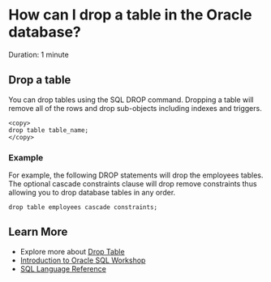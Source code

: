 # How can I drop a table in the Oracle database?

Duration: 1 minute

## Drop a table

You can drop tables using the SQL DROP command. Dropping a table will remove all of the rows and drop sub-objects including indexes and triggers.

```
<copy>
drop table table_name;
</copy>
```

### Example

For example, the following DROP statements will drop the employees tables. The optional cascade constraints clause will drop remove constraints thus allowing you to drop database tables in any order.

```
drop table employees cascade constraints;
```

## Learn More

* Explore more about [Drop Table](https://docs.oracle.com/cd/B19306_01/server.102/b14200/statements_9003.htm)
* [Introduction to Oracle SQL Workshop](https://livelabs.oracle.com/pls/apex/dbpm/r/livelabs/view-workshop?wid=943)
* [SQL Language Reference](https://docs.oracle.com/en/database/oracle/oracle-database/12.2/sqlrf/Introduction-to-Oracle-SQL.html#GUID-049B7AE8-11E1-4110-B3E4-D117907D77AC)
